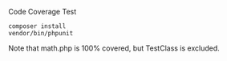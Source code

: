 Code Coverage Test

```
composer install
vendor/bin/phpunit
```

Note that math.php is 100% covered, but TestClass is excluded.
